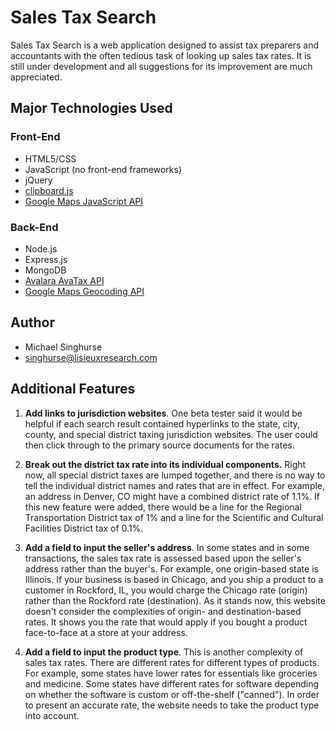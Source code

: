# Sales Tax Search 

Sales Tax Search is a web application designed to assist tax preparers and
accountants with the often tedious task of looking up sales tax rates. It is
still under development and all suggestions for its improvement are much
appreciated.

## Major Technologies Used 

### Front-End
* HTML5/CSS
* JavaScript (no front-end frameworks)
* jQuery 
* [clipboard.js](https://clipboardjs.com/)
* [Google Maps JavaScript API](https://developers.google.com/maps/documentation/javascript/overview)

### Back-End
* Node.js
* Express.js
* MongoDB
* [Avalara AvaTax API](https://developer.avalara.com/)
* [Google Maps Geocoding API](https://developers.google.com/maps/documentation/geocoding/overview)

## Author
* Michael Singhurse
* singhurse@lisieuxresearch.com 

## Additional Features
1. **Add links to jurisdiction websites**. One beta tester said it would be helpful 
   if each search result contained hyperlinks to the state, city, county, and 
   special district taxing jurisdiction websites. The user could then click through
   to the primary source documents for the rates.

2. **Break out the district tax rate into its individual components.** Right now, 
   all special district taxes are lumped together, and there is no way to tell 
   the individual district names and rates that are in effect. For example, an address 
   in Denver, CO might have a combined district rate of 1.1%. If this new feature were
   added, there would be a line for the Regional Transportation District tax of
   1% and a line for the Scientific and Cultural Facilities District tax of 0.1%.

3. **Add a field to input the seller's address**. In some states and in some transactions, 
   the sales tax rate is assessed based upon the seller's address rather than
   the buyer's. For example, one origin-based state is Illinois. If your business 
   is based in Chicago, and you ship a product to a customer in Rockford, IL, 
   you would charge the Chicago rate (origin) rather than the Rockford rate 
   (destination). As it stands now, this website doesn't consider the
   complexities of origin- and destination-based rates. It shows you the rate
   that would apply if you bought a product face-to-face at a store at your
   address. 

4. **Add a field to input the product type**. This is another complexity of sales 
   tax rates. There are different rates for different types of products. For 
   example, some states have lower rates for essentials like groceries and 
   medicine. Some states have different rates for software depending on whether 
   the software is custom or off-the-shelf ("canned"). In order to present an
   accurate rate, the website needs to take the product type into account.
   
